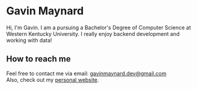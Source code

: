 # Gavin Maynard
Hi, I'm Gavin. I am a pursuing a Bachelor's Degree of Computer Science at Western Kentucky University. I really enjoy backend development and working with data!

## How to reach me
Feel free to contact me via email: [gavinmaynard.dev@gmail.com](mailto:gavinmaynard.dev@gmail.com)  
Also, check out my [personal website](https://gavinmaynard.dev).


